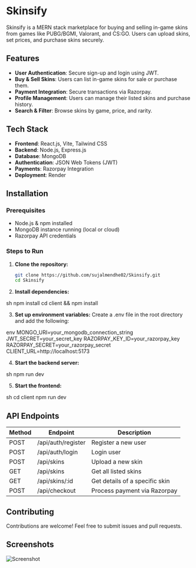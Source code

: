 # Skinsify

Skinsify is a MERN stack marketplace for buying and selling in-game skins from games like PUBG/BGMI, Valorant, and CS:GO. Users can upload skins, set prices, and purchase skins securely.

## Features

- **User Authentication**: Secure sign-up and login using JWT.
- **Buy & Sell Skins**: Users can list in-game skins for sale or purchase them.
- **Payment Integration**: Secure transactions via Razorpay.
- **Profile Management**: Users can manage their listed skins and purchase history.
- **Search & Filter**: Browse skins by game, price, and rarity.

## Tech Stack

- **Frontend**: React.js, Vite, Tailwind CSS
- **Backend**: Node.js, Express.js
- **Database**: MongoDB
- **Authentication**: JSON Web Tokens (JWT)
- **Payments**: Razorpay Integration
- **Deployment**: Render

## Installation

### Prerequisites
- Node.js & npm installed
- MongoDB instance running (local or cloud)
- Razorpay API credentials

### Steps to Run

1. **Clone the repository:**
   ```sh
   git clone https://github.com/sujalmendhe02/Skinsify.git
   cd Skinsify
2. **Install dependencies:**
   
sh
   npm install
   cd client && npm install


3. **Set up environment variables:**
   Create a .env file in the root directory and add the following:
   
env
  MONGO_URI=your_mongodb_connection_string
  JWT_SECRET=your_secret_key
  RAZORPAY_KEY_ID=your_razorpay_key
  RAZORPAY_SECRET=your_razorpay_secret
  CLIENT_URL=http://localhost:5173



4. **Start the backend server:**
   
sh
   npm run dev


5. **Start the frontend:**
   
sh
   cd client
   npm run dev

## API Endpoints

| Method | Endpoint            | Description                   |
|--------|---------------------|-------------------------------|
| POST   | /api/auth/register  | Register a new user           |
| POST   | /api/auth/login     | Login user                    |
| POST   | /api/skins          | Upload a new skin             |
| GET    | /api/skins          | Get all listed skins          |
| GET    | /api/skins/:id      | Get details of a specific skin|
| POST   | /api/checkout       | Process payment via Razorpay  |

## Contributing

Contributions are welcome! Feel free to submit issues and pull requests.

## Screenshots

![Screenshot](https://drive.google.com/file/d/1rS03Twt-U3LePUuoSlV953LutPHQ4MBW/view?usp=drivesdk)

